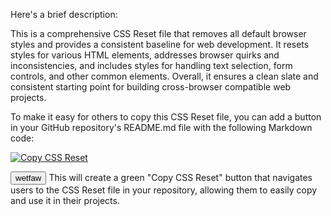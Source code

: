 Here's a brief description:

This is a comprehensive CSS Reset file that removes all default browser styles and provides a consistent baseline for web development. It resets styles for various HTML elements, addresses browser quirks and inconsistencies, and includes styles for handling text selection, form controls, and other common elements. Overall, it ensures a clean slate and consistent starting point for building cross-browser compatible web projects.

To make it easy for others to copy this CSS Reset file, you can add a button in your GitHub repository's README.md file with the following Markdown code:

[![Copy CSS Reset](https://img.shields.io/badge/Copy-CSS%20Reset-green?style=for-the-badge)](https://github.com/ZhekaGrem/CSS-reset/blob/main/RESET.css)

<button > wetfaw</button>
This will create a green "Copy CSS Reset" button that navigates users to the CSS Reset file in your repository, allowing them to easily copy and use it in their projects.
